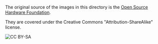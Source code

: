 The original source of the images in this directory is the [Open Source Hardware Foundation](https://www.oshwa.org/open-source-hardware-logo).

They are covered under the Creative Commons "Attribution-ShareAlike" license.

![CC BY-SA](https://licensebuttons.net/l/by-sa/4.0/88x31.png)